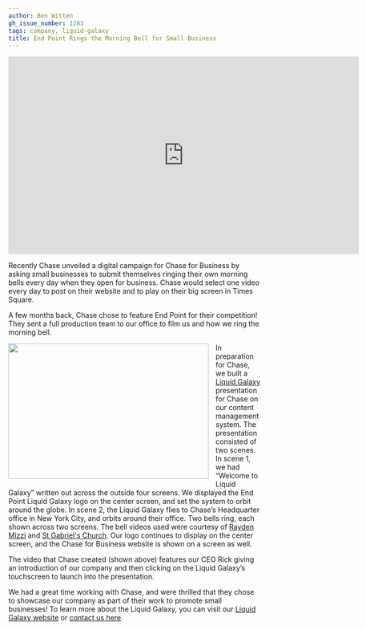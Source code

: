 ```yaml
---
author: Ben Witten
gh_issue_number: 1283
tags: company, liquid-galaxy
title: End Point Rings the Morning Bell for Small Business
---
```


<iframe allowfullscreen="" frameborder="0" height="394" src="https://www.youtube.com/embed/gi47vzCJYcA" width="700"></iframe>

Recently Chase unveiled a digital campaign for Chase for Business by asking small businesses to submit themselves ringing their own morning bells every day when they open for business. Chase would select one video every day to post on their website and to play on their big screen in Times Square.

A few months back, Chase chose to feature End Point for their competition! They sent a full production team to our office to film us and how we ring the morning bell.

<div class="separator" style="clear: both; text-align: center;"><a href="/blog/2017/01/20/end-point-rings-morning-bell-for-small/image-0-big.jpeg" imageanchor="1" style="clear: left; float: left; margin-bottom: 1em; margin-right: 1em;"><img border="0" height="270" src="/blog/2017/01/20/end-point-rings-morning-bell-for-small/image-0.jpeg" width="400"/></a></div>

In preparation for Chase, we built a [Liquid Galaxy](https://liquidgalaxy.endpoint.com/) presentation for Chase on our content management system. The presentation consisted of two scenes. In scene 1, we had “Welcome to Liquid Galaxy” written out across the outside four screens. We displayed the End Point Liquid Galaxy logo on the center screen, and set the system to orbit around the globe. In scene 2, the Liquid Galaxy flies to Chase’s Headquarter office in New York City, and orbits around their office. Two bells ring, each shown across two screens. The bell videos used were courtesy of [Rayden Mizzi](https://www.youtube.com/watch?v=grXiPRjZxo4&t=79s) and [St Gabriel's Church](https://www.youtube.com/watch?v=-6qZ9A6GFik). Our logo continues to display on the center screen, and the Chase for Business website is shown on a screen as well.

The video that Chase created (shown above) features our CEO Rick giving an introduction of our company and then clicking on the Liquid Galaxy’s touchscreen to launch into the presentation.

We had a great time working with Chase, and were thrilled that they chose to showcase our company as part of their work to promote small businesses! To learn more about the Liquid Galaxy, you can visit our [Liquid Galaxy website](https://liquidgalaxy.endpoint.com/) or [contact us here](https://liquidgalaxy.endpoint.com/#contact).
